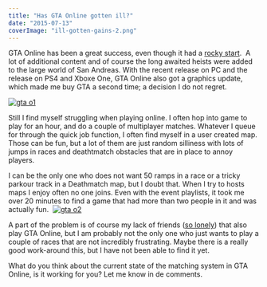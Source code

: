 ```yaml
---
title: "Has GTA Online gotten ill?"
date: "2015-07-13"
coverImage: "ill-gotten-gains-2.png"
---
```


GTA Online has been a great success, even though it had a [rocky start](http://www.legenddiaries.com/blogs/unable-to-connect/).  A lot of additional content and of course the long awaited heists were added to the large world of San Andreas. With the recent release on PC and the release on PS4 and Xboxe One, GTA Online also got a graphics update, which made me buy GTA a second time; a decision I do not regret.

[![gta o1](images/gta-o1.png)](http://www.legenddiaries.com/wp-content/uploads/2015/07/gta-o1.png)

Still I find myself struggling when playing online. I often hop into game to play for an hour, and do a couple of multiplayer matches. Whatever I queue for through the quick job function, I often find myself in a user created map. Those can be fun, but a lot of them are just random silliness with lots of jumps in races and deathtmatch obstacles that are in place to annoy players.

I can be the only one who does not want 50 ramps in a race or a tricky parkour track in a Deathmatch map, but I doubt that. When I try to hosts maps I enjoy often no one joins. Even with the event playlists, it took me over 20 minutes to find a game that had more than two people in it and was actually fun.  [![gta o2](images/gta-o2.png)](http://www.legenddiaries.com/wp-content/uploads/2015/07/gta-o2.png)

A part of the problem is of course my lack of friends ([so lonely](https://www.youtube.com/watch?v=6EEW-9NDM5k)) that also play GTA Online, but I am probably not the only one who just wants to play a couple of races that are not incredibly frustrating. Maybe there is a really good work-around this, but I have not been able to find it yet.

What do you think about the current state of the matching system in GTA Online, is it working for you? Let me know in de comments.
